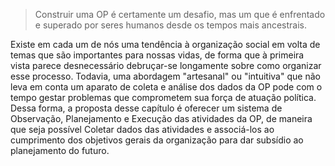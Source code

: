 > Construir uma OP é certamente um desafio, mas um que é enfrentado e superado por seres humanos desde os tempos mais ancestrais. 


Existe em cada um de nós uma tendência à organização social em volta de temas que são importantes para nossas vidas, de forma que à primeira vista parece desnecessário debruçar-se longamente sobre como organizar esse processo. Todavia, uma abordagem "artesanal" ou "intuitiva" que não leva em conta um aparato de coleta e análise dos dados da OP pode com o tempo gestar problemas que comprometem sua força de atuação política. Dessa forma, a proposta desse capítulo é oferecer um sistema de Observação, Planejamento e Execução das atividades da OP, de maneira que seja possível Coletar dados das atividades e associá-los ao cumprimento dos objetivos gerais da organização para dar subsídio ao planejamento do futuro.

